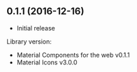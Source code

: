 ## 0.1.1 (2016-12-16)

- Initial release

Library version: 

- Material Components for the web v0.1.1
- Material Icons v3.0.0
